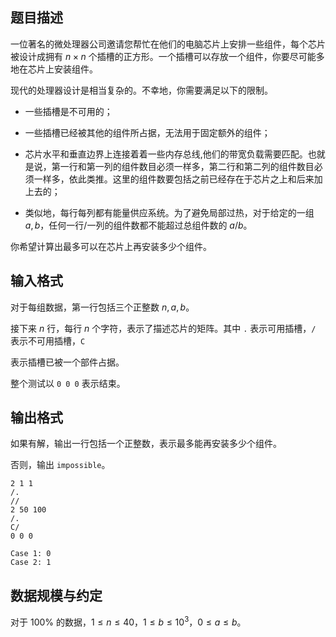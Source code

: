 ## 题目描述

一位著名的微处理器公司邀请您帮忙在他们的电脑芯片上安排一些组件，每个芯片被设计成拥有 $n\times n$ 个插槽的正方形。一个插槽可以存放一个组件，你要尽可能多地在芯片上安装组件。

现代的处理器设计是相当复杂的。不幸地，你需要满足以下的限制。

- 一些插槽是不可用的；

- 一些插槽已经被其他的组件所占据，无法用于固定额外的组件；

- 芯片水平和垂直边界上连接着着一些内存总线,他们的带宽负载需要匹配。也就是说，第一行和第一列的组件数目必须一样多，第二行和第二列的组件数目必须一样多，依此类推。这里的组件数要包括之前已经存在于芯片之上和后来加上去的；

- 类似地，每行每列都有能量供应系统。为了避免局部过热，对于给定的一组 $a,b$，任何一行/一列的组件数都不能超过总组件数的 $a/b$。

你希望计算出最多可以在芯片上再安装多少个组件。

## 输入格式

对于每组数据，第一行包括三个正整数 $n,a,b$。

接下来 $n$ 行，每行 $n$ 个字符，表示了描述芯片的矩阵。其中 `.` 表示可用插槽，`/` 表示不可用插槽，`C` 

表示插槽已被一个部件占据。

整个测试以 `0 0 0` 表示结束。

## 输出格式

如果有解，输出一行包括一个正整数，表示最多能再安装多少个组件。

否则，输出 `impossible`。

```input1
2 1 1
/.
//
2 50 100
/.
C/
0 0 0
```

```output1
Case 1: 0
Case 2: 1
```

## 数据规模与约定

对于 $100\%$ 的数据，$1\leq n\leq 40$，$1\leq b\leq 10^3$，$0\leq a\leq b$。

